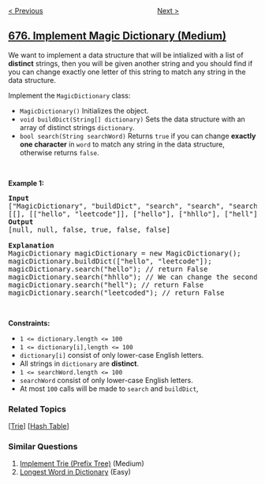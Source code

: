 <!--|This file generated by command(leetcode description); DO NOT EDIT.    |-->
<!--+----------------------------------------------------------------------+-->
<!--|@author    openset <openset.wang@gmail.com>                           |-->
<!--|@link      https://github.com/openset                                 |-->
<!--|@home      https://github.com/openset/leetcode                        |-->
<!--+----------------------------------------------------------------------+-->

[< Previous](../cut-off-trees-for-golf-event "Cut Off Trees for Golf Event")
　　　　　　　　　　　　　　　　
[Next >](../map-sum-pairs "Map Sum Pairs")

## [676. Implement Magic Dictionary (Medium)](https://leetcode.com/problems/implement-magic-dictionary "实现一个魔法字典")

<p>We want to implement a data structure that will be intialized with a list of <strong>distinct</strong> strings, then you will be given another string and you should find if you can change exactly one letter of this string to match any string in the data structure.</p>

<p>Implement the&nbsp;<code>MagicDictionary</code>&nbsp;class:</p>

<ul>
	<li><code>MagicDictionary()</code>&nbsp;Initializes the object.</li>
	<li><code>void buildDict(String[]&nbsp;dictionary)</code>&nbsp;Sets the data structure&nbsp;with an array of distinct strings <code>dictionary</code>.</li>
	<li><code>bool search(String searchWord)</code> Returns <code>true</code> if you can change <strong>exactly one character</strong> in <code>word</code> to match any string in the data structure, otherwise returns <code>false</code>.</li>
</ul>

<p>&nbsp;</p>
<p><strong>Example 1:</strong></p>

<pre>
<strong>Input</strong>
[&quot;MagicDictionary&quot;, &quot;buildDict&quot;, &quot;search&quot;, &quot;search&quot;, &quot;search&quot;, &quot;search&quot;]
[[], [[&quot;hello&quot;, &quot;leetcode&quot;]], [&quot;hello&quot;], [&quot;hhllo&quot;], [&quot;hell&quot;], [&quot;leetcoded&quot;]]
<strong>Output</strong>
[null, null, false, true, false, false]

<strong>Explanation</strong>
MagicDictionary magicDictionary = new MagicDictionary();
magicDictionary.buildDict([&quot;hello&quot;, &quot;leetcode&quot;]);
magicDictionary.search(&quot;hello&quot;); // return False
magicDictionary.search(&quot;hhllo&quot;); // We can change the second &#39;h&#39; to &#39;e&#39; to match &quot;hello&quot; so we return True
magicDictionary.search(&quot;hell&quot;); // return False
magicDictionary.search(&quot;leetcoded&quot;); // return False
</pre>

<p>&nbsp;</p>
<p><strong>Constraints:</strong></p>

<ul>
	<li><code>1 &lt;=&nbsp;dictionary.length &lt;= 100</code></li>
	<li><code>1 &lt;=&nbsp;dictionary[i],length &lt;= 100</code></li>
	<li><code>dictionary[i]</code> consist of only lower-case English letters.</li>
	<li>All strings in&nbsp;<code>dictionary</code>&nbsp;are <strong>distinct</strong>.</li>
	<li><code>1 &lt;=&nbsp;searchWord.length &lt;= 100</code></li>
	<li><code>searchWord</code>&nbsp;consist of only lower-case English letters.</li>
	<li>At most <code>100</code> calls will be made to <code>search</code> and <code>buildDict</code>,</li>
</ul>

### Related Topics
  [[Trie](../../tag/trie/README.md)]
  [[Hash Table](../../tag/hash-table/README.md)]

### Similar Questions
  1. [Implement Trie (Prefix Tree)](../implement-trie-prefix-tree) (Medium)
  1. [Longest Word in Dictionary](../longest-word-in-dictionary) (Easy)
